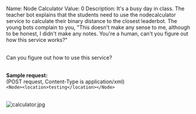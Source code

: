 Name: Node Calculator
Value: 0
Description: It's a busy day in class. The teacher bot explains that the students need to use the nodecalculator service to calculate their binary distance to the closest leaderbot. The young bots complain to you, "This doesn't make any sense to me, although to be honest, I didn't make any notes. You're a human, can't you figure out how this service works?"
<br><br>

Can you figure out how to use this service?
<br><br>

**Sample request:**
<br>
(POST request, Content-Type is application/xml)
<br>
<code>&lt;Node&gt;&lt;location&gt;testing&lt;/location&gt;&lt;/Node&gt;</code>
<br><br>

![calculator.jpg](/files/4fd3806c5ea2ac5de0edf6d397101f03/calculator.jpg)
